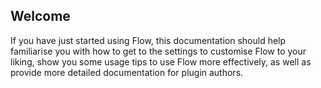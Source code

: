 ## Welcome

If you have just started using Flow, this documentation should help familiarise you with how to get to the settings to customise Flow to your liking, show you some usage tips to use Flow more effectively, as well as provide more detailed documentation for plugin authors.

